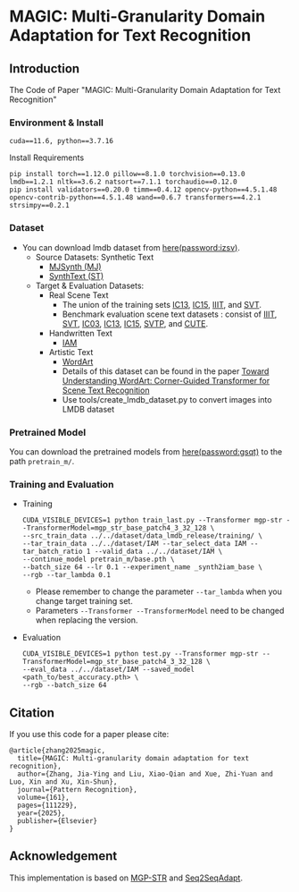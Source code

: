 #  MAGIC: Multi-Granularity Domain Adaptation for Text Recognition 

## Introduction
The Code of Paper "MAGIC: Multi-Granularity Domain Adaptation for Text Recognition"




### Environment & Install

```cuda==11.6, python==3.7.16```

Install Requirements

```
pip install torch==1.12.0 pillow==8.1.0 torchvision==0.13.0 lmdb==1.2.1 nltk==3.6.2 natsort==7.1.1 torchaudio==0.12.0
pip install validators==0.20.0 timm==0.4.12 opencv-python==4.5.1.48 opencv-contrib-python==4.5.1.48 wand==0.6.7 transformers==4.2.1 strsimpy==0.2.1
```

### Dataset

- You can download lmdb dataset from [here(password:izsv)](https://pan.baidu.com/s/17i3ArCWhK4nBPe7de7fYHg). 
  - Source Datasets: Synthetic Text
    -  [MJSynth (MJ)](http://www.robots.ox.ac.uk/~vgg/data/text/)
    -  [SynthText (ST)](http://www.robots.ox.ac.uk/~vgg/data/scenetext/)
  - Target & Evaluation Datasets:
    -  Real Scene Text
       - The union of the training sets [IC13](http://rrc.cvc.uab.es/?ch=2), [IC15](http://rrc.cvc.uab.es/?ch=4), [IIIT](http://cvit.iiit.ac.in/projects/SceneTextUnderstanding/IIIT5K.html), and [SVT](http://www.iapr-tc11.org/mediawiki/index.php/The_Street_View_Text_Dataset).
       - Benchmark evaluation scene text datasets : consist of [IIIT](http://cvit.iiit.ac.in/projects/SceneTextUnderstanding/IIIT5K.html), [SVT](http://www.iapr-tc11.org/mediawiki/index.php/The_Street_View_Text_Dataset), [IC03](http://www.iapr-tc11.org/mediawiki/index.php/ICDAR_2003_Robust_Reading_Competitions), [IC13](http://rrc.cvc.uab.es/?ch=2), [IC15](http://rrc.cvc.uab.es/?ch=4),
        [SVTP](http://openaccess.thecvf.com/content_iccv_2013/papers/Phan_Recognizing_Text_with_2013_ICCV_paper.pdf), and [CUTE](http://cs-chan.com/downloads_CUTE80_dataset.html).
    - Handwritten Text
      - [IAM](http://www.fki.inf.unibe.ch/databases/iam-handwriting-database)
    - Artistic Text
      -  [WordArt](https://github.com/xdxie/WordArt)
      -  Details of this dataset can be found in the paper [Toward Understanding WordArt: Corner-Guided Transformer for Scene Text Recognition](https://github.com/xdxie/WordArt)
      -  Use tools/create_lmdb_dataset.py to convert images into LMDB dataset

<!-- 
- Synthetic scene text : [MJSynth (MJ)](http://www.robots.ox.ac.uk/~vgg/data/text/) and [SynthText (ST)](http://www.robots.ox.ac.uk/~vgg/data/scenetext/) \
- Real scene text : the union of the training sets [IC13](http://rrc.cvc.uab.es/?ch=2), [IC15](http://rrc.cvc.uab.es/?ch=4), [IIIT](http://cvit.iiit.ac.in/projects/SceneTextUnderstanding/IIIT5K.html), and [SVT](http://www.iapr-tc11.org/mediawiki/index.php/The_Street_View_Text_Dataset).\
- Benchmark evaluation scene text datasets : consist of [IIIT](http://cvit.iiit.ac.in/projects/SceneTextUnderstanding/IIIT5K.html), [SVT](http://www.iapr-tc11.org/mediawiki/index.php/The_Street_View_Text_Dataset), [IC03](http://www.iapr-tc11.org/mediawiki/index.php/ICDAR_2003_Robust_Reading_Competitions), [IC13](http://rrc.cvc.uab.es/?ch=2)[3], [IC15](http://rrc.cvc.uab.es/?ch=4),
 [SVTP](http://openaccess.thecvf.com/content_iccv_2013/papers/Phan_Recognizing_Text_with_2013_ICCV_paper.pdf), and [CUTE](http://cs-chan.com/downloads_CUTE80_dataset.html).
 - The prepared handwritten text dataset can be downloaded from [here](https://www.dropbox.com/sh/4a9vrtnshozu929/AAAZucKLtEAUDuOufIRDVPOTa?dl=0)    
 - Handwritten text: [IAM](http://www.fki.inf.unibe.ch/databases/iam-handwriting-database)
-->

### Pretrained Model
You can download the pretrained models from [here(password:gsqt)](https://pan.baidu.com/s/1QQywykZbhwSVguNCmH61sQ) to the path 
``` pretrain_m/ ```.

### Training and Evaluation


- Training
    
    ```
    CUDA_VISIBLE_DEVICES=1 python train_last.py --Transformer mgp-str --TransformerModel=mgp_str_base_patch4_3_32_128 \
    --src_train_data ../../dataset/data_lmdb_release/training/ \
    --tar_train_data ../../dataset/IAM --tar_select_data IAM --tar_batch_ratio 1 --valid_data ../../dataset/IAM \
    --continue_model pretrain_m/base.pth \
    --batch_size 64 --lr 0.1 --experiment_name _synth2iam_base \
    --rgb --tar_lambda 0.1 
    ```
   - Please remember to change the parameter ```--tar_lambda``` when you change target training set.
   - Parameters ```--Transformer --TransformerModel``` need to be changed when replacing the version.
    
- Evaluation

    ```
    CUDA_VISIBLE_DEVICES=1 python test.py --Transformer mgp-str --TransformerModel=mgp_str_base_patch4_3_32_128 \
    --eval_data ../../dataset/IAM --saved_model <path_to/best_accuracy.pth> \
    --rgb --batch_size 64
    ```



## Citation
If you use this code for a paper please cite:

```
@article{zhang2025magic,
  title={MAGIC: Multi-granularity domain adaptation for text recognition},
  author={Zhang, Jia-Ying and Liu, Xiao-Qian and Xue, Zhi-Yuan and Luo, Xin and Xu, Xin-Shun},
  journal={Pattern Recognition},
  volume={161},
  pages={111229},
  year={2025},
  publisher={Elsevier}
}
```


##  Acknowledgement

This implementation is based on [MGP-STR](https://github.com/AlibabaResearch/AdvancedLiterateMachinery/tree/main/OCR/MGP-STR) and [Seq2SeqAdapt](https://github.com/AprilYapingZhang/Seq2SeqAdapt).

